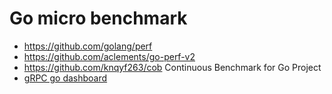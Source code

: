 # Go micro benchmark

- https://github.com/golang/perf
- https://github.com/aclements/go-perf-v2
- https://github.com/knqyf263/cob Continuous Benchmark for Go Project
- [gRPC go dashboard](https://performance-dot-grpc-testing.appspot.com/explore?dashboard=5652536396611584&widget=490377658&container=1286539696)

